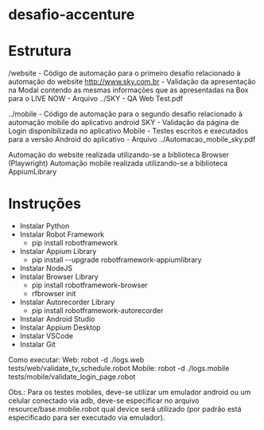 # desafio-accenture

# Estrutura

/website
    - Código de automação para o primeiro desafio relacionado à automação do website http://www.sky.com.br
    - Validação da apresentação na Modal contendo as mesmas informações que as apresentadas na Box para o LIVE NOW
    - Arquivo ../SKY - QA Web Test.pdf

../mobile
    - Código de automação para o segundo desafio relacionado à automação mobile do aplicativo android SKY
    - Validação da página de Login disponibilizada no aplicativo Mobile
    - Testes escritos e executados para a versão Android do aplicativo
    - Arquivo ../Automacao_mobile_sky.pdf

Automação do website realizada utilizando-se a biblioteca Browser (Playwright)
Automação mobile realizada utilizando-se a biblioteca AppiumLibrary

# Instruções
- Instalar Python
- Instalar Robot Framework
	- pip install robotframework
- Instalar Appium Library
	- pip install --upgrade robotframework-appiumlibrary
- Instalar NodeJS
- Instalar Browser Library
	- pip install robotframework-browser
	- rfbrowser init
- Instalar Autorecorder Library
	- pip install robotframework-autorecorder
- Instalar Android Studio
- Instalar Appium Desktop
- Instalar VSCode
- Instalar Git

Como executar:
Web: robot -d ./logs.web tests/web/validate_tv_schedule.robot
Mobile: robot -d ./logs.mobile tests/mobile/validate_login_page.robot

Obs.: Para os testes mobiles, deve-se utilizar um emulador android ou um celular conectado via adb, deve-se especificar no arquivo resource/base.mobile.robot qual device será utilizado (por padrão está especificado para ser executado via emulador).